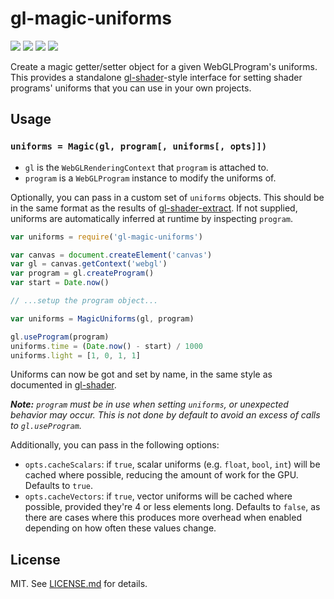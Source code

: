 # gl-magic-uniforms

[![](https://img.shields.io/badge/stability-experimental-ffa100.svg?style=flat-square)](https://nodejs.org/api/documentation.html#documentation_stability_index)
[![](https://img.shields.io/badge/code%20style-standard-brightgreen.svg?style=flat-square)](http://standardjs.com/)
[![](https://img.shields.io/npm/v/gl-magic-uniforms.svg?style=flat-square)](https://npmjs.com/package/gl-magic-uniforms)
[![](https://img.shields.io/circleci/project/stackgl/gl-magic-uniforms/master.svg?style=flat-square)](https://circleci.com/gh/stackgl/gl-magic-uniforms)

Create a magic getter/setter object for a given WebGLProgram's uniforms. This provides a standalone [gl-shader](https://github.com/stackgl/gl-shader)-style interface for setting shader programs' uniforms that you can use in your own projects.

## Usage

### `uniforms = Magic(gl, program[, uniforms[, opts]])`

* `gl` is the `WebGLRenderingContext` that `program` is attached to.
* `program` is a `WebGLProgram` instance to modify the uniforms of.

Optionally, you can pass in a custom set of `uniforms` objects. This should be in the same format as the results of [gl-shader-extract](https://github.com/mattdesl/gl-shader-extract). If not supplied, uniforms are automatically inferred at runtime by inspecting `program`.

``` javascript
var uniforms = require('gl-magic-uniforms')

var canvas = document.createElement('canvas')
var gl = canvas.getContext('webgl')
var program = gl.createProgram()
var start = Date.now()

// ...setup the program object...

var uniforms = MagicUniforms(gl, program)

gl.useProgram(program)
uniforms.time = (Date.now() - start) / 1000
uniforms.light = [1, 0, 1, 1]
```

Uniforms can now be got and set by name, in the same style as documented in [gl-shader](https://github.com/stackgl/gl-shader#uniforms).

_**Note:** `program` must be in use when setting `uniforms`, or unexpected behavior may occur. This is not done by default to avoid an excess of calls to `gl.useProgram`._

Additionally, you can pass in the following options:

* `opts.cacheScalars`: if `true`, scalar uniforms (e.g. `float`, `bool`, `int`) will be cached where possible, reducing the amount of work for the GPU. Defaults to `true`.
* `opts.cacheVectors`: if `true`, vector uniforms will be cached where possible, provided they're 4 or less elements long. Defaults to `false`, as there are cases where this produces more overhead when enabled depending on how often these values change.

## License

MIT. See [LICENSE.md](LICENSE.md) for details.
